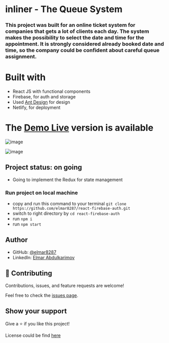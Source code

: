 # inliner - The Queue System

### This project was built for an online ticket system for companies that gets a lot of clients each day. The system makes the possibility to select the date and time for the appointment. It is strongly considered already booked date and time, so the company could be confident about careful queue assignment.

# Built with

- React JS with functional components
- Firebase, for auth and storage
- Used [Ant Design](https://ant.design/) for design
- Netlify, for deployment

# The [Demo Live](https://bright-blini-2c8284.netlify.app) version is available

<!-- <img width="848" alt="Screen Shot 2022-09-02 at 16 11 13" src="https://user-images.githubusercontent.com/49064106/188140193-ddaf8669-70da-4d28-9c7c-04f90c4704ea.png"> -->

![image](https://user-images.githubusercontent.com/49064106/196610624-fc730d1b-daf3-4239-b2ff-a6c958c82ee1.png)

![image](https://user-images.githubusercontent.com/49064106/196610860-1ce70b1f-5547-40fe-ba7d-1888e98fa419.png)


## Project status: on going

- Going to implement the Redux for state management

### Run project on local machine

- copy and run this command to your terminal `git clone https://github.com/elmar8287/react-firebase-auth.git`
- switch to right directory by `cd react-firebase-auth`
- run `npm i`
- run `npm start`

## Author

- GitHub: [@elmar8287](https://github.com/elmar8287)
- LinkedIn: [Elmar Abdulkarimov](https://www.linkedin.com/in/elmar.abdulkarimov/)

## 🤝 Contributing

Contributions, issues, and feature requests are welcome!

Feel free to check the [issues page](https://github.com/elmar8287/react-firebase-auth/issues).

## Show your support

Give a ⭐️ if you like this project!

License could be find [here](https://github.com/elmar8287/react-firebase-auth/blob/dev/LICENSE)
